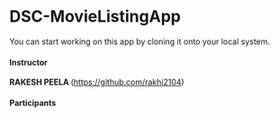 # DSC-MovieListingApp

You can start working on this app by cloning it onto your local system.

#### Instructor
<b> RAKESH PEELA </b> (https://github.com/rakhi2104)
    
#### Participants
